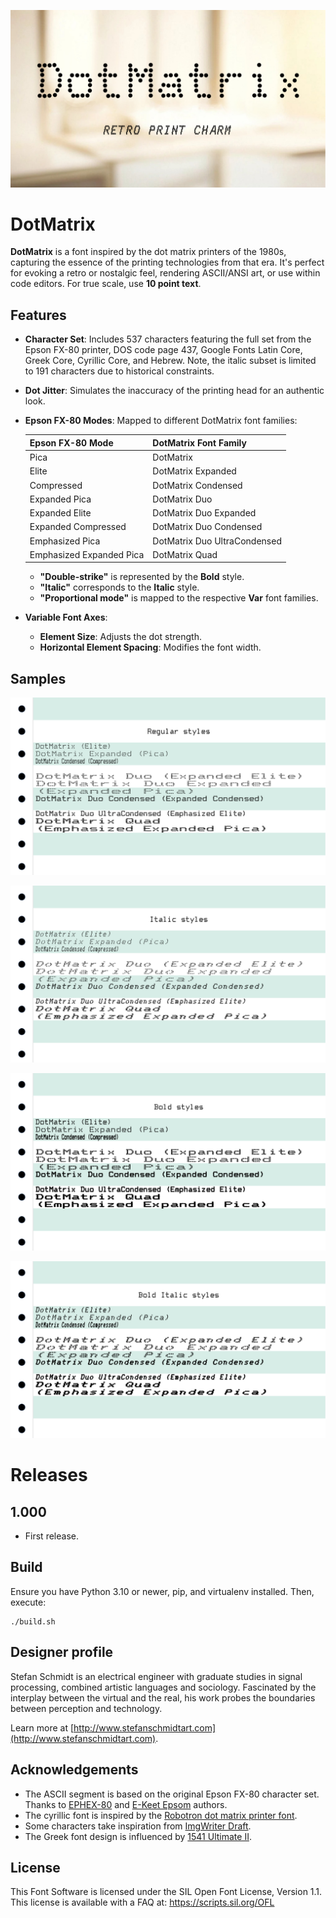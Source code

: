 ![Presentation](documentation/DotMatrix-Presentation.png)

# DotMatrix

**DotMatrix** is a font inspired by the dot matrix printers of the 1980s, capturing the essence of the printing technologies from that era. It's perfect for evoking a retro or nostalgic feel, rendering ASCII/ANSI art, or use within code editors. For true scale, use **10 point text**.

## Features

* **Character Set**: Includes 537 characters featuring the full set from the Epson FX-80 printer, DOS code page 437, Google Fonts Latin Core, Greek Core, Cyrillic Core, and Hebrew. Note, the italic subset is limited to 191 characters due to historical constraints.

* **Dot Jitter**: Simulates the inaccuracy of the printing head for an authentic look.

* **Epson FX-80 Modes**: Mapped to different DotMatrix font families:
  
  |Epson FX-80 Mode|DotMatrix Font Family|
  |------------|---|
  |Pica|DotMatrix|
  |Elite|DotMatrix Expanded|
  |Compressed|DotMatrix Condensed|
  |Expanded Pica|DotMatrix Duo|
  |Expanded Elite|DotMatrix Duo Expanded|
  |Expanded Compressed|DotMatrix Duo Condensed|
  |Emphasized Pica| DotMatrix Duo UltraCondensed|
  |Emphasized Expanded Pica|DotMatrix Quad|

  * **"Double-strike"** is represented by the **Bold** style.
  * **"Italic"** corresponds to the **Italic** style.
  * **"Proportional mode"** is mapped to the respective **Var** font families.

* **Variable Font Axes**:
  * **Element Size**: Adjusts the dot strength.
  * **Horizontal Element Spacing**: Modifies the font width.

## Samples

![Sample 1](documentation/DotMatrix-Sample1.png)

![Sample 2](documentation/DotMatrix-Sample2.png)

![Sample 3](documentation/DotMatrix-Sample3.png)

![Sample 4](documentation/DotMatrix-Sample4.png)

# Releases

## 1.000

* First release.

## Build

Ensure you have Python 3.10 or newer, pip, and virtualenv installed. Then, execute:

    ./build.sh

## Designer profile

Stefan Schmidt is an electrical engineer with graduate studies in signal processing, combined artistic languages and sociology. Fascinated by the interplay between the virtual and the real, his work probes the boundaries between perception and technology.

Learn more at [http://www.stefanschmidtart.com](http://www.stefanschmidtart.com).

## Acknowledgements

* The ASCII segment is based on the original Epson FX-80 character set. Thanks to [EPHEX-80](https://github.com/MurphyMc/EPHEX-80) and [E-Keet Epsom](https://fontstruct.com/fontstructions/show/192525/e_keet_epsom) authors.
* The cyrillic font is inspired by the [Robotron dot matrix printer font](https://github.com/nzeemin/robotron-dotmatrix-font).
* Some characters take inspiration from [ImgWriter Draft](https://fontstruct.com/fontstructions/show/393784/imgwriter_draft).
* The Greek font design is influenced by [1541 Ultimate II](https://github.com/GideonZ/1541ultimate).

## License

This Font Software is licensed under the SIL Open Font License, Version 1.1. This license is available with a FAQ at: https://scripts.sil.org/OFL
